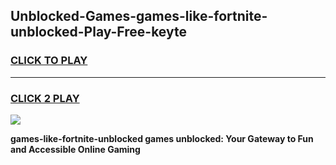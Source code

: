 
## Unblocked-Games-games-like-fortnite-unblocked-Play-Free-keyte
<h3>
<a href="https://premium76.site?title=games-like-fortnite-unblocked&ref=15A">CLICK TO PLAY</a></h3>
<hr>

<h3>
<a href="https://premium76.site?title=games-like-fortnite-unblocked&ref=15A">CLICK 2 PLAY</a>
  
</h3>

<a href="https://premium76.site?title=games-like-fortnite-unblocked&ref=15A"><img src="https://clearcache.store/games.png"></a>


**games-like-fortnite-unblocked games unblocked: Your Gateway to Fun and Accessible Online Gaming**
